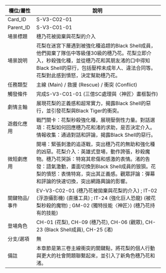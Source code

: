 | 欄位/屬性 | 說明 |
|---|---|
| Card_ID | S-V3-C02-01 |
| Parent_ID | S-V3-C01-01 |
| 場景標題 | 穗乃花被拋棄與花梨的介入 |
| 場景說明 | 花梨在迷宮下層遇到被強化種追趕的Black Shell成員，他們拋棄了隊伍中等級僅30級的穗乃花。花梨立即介入，秒殺強化種，並從穗乃花和其朋友渚的口中得知Black Shell的惡行，包括壓榨未成年人、違法合同等。花梨對此感到憤怒，決定幫助穗乃花。 |
| 任務類型 | 主線 (Main) / 救援 (Rescue) / 衝突 (Conflict) |
| 觸發條件 | 完成S-V3-C01-01 (三億SC處理與〈神匠〉畫框製作) |
| 劇情主軸 | 展現花梨的正義感和超常實力，揭露Black Shell的惡行，並引發花梨與Black Tiger的衝突。 |
| 遊戲化應用 | 戰鬥關卡：花梨秒殺強化種，展現壓倒性力量。對話選項：花梨如何回應穗乃花和渚的求助，是否決定介入。情報收集：通過對話和評論，揭露Black Shell的惡行。 |
| 微短劇應用 | 開場：緊張刺激的追逐戰，突出穗乃花的無助和強化種的凶惡。花梨介入：英雄式登場，動作誇張，秒殺魔物。穗乃花哭訴：特寫其悲傷和感激的表情。渚的告發：語氣激動，畫面切換到Black Shell成員的狼狽。花梨的憤怒：表情特寫，突出其正義感。觀眾評論：彈幕和評論的快速切換，突出網路輿論的影響。 |
| 關鍵物品/事件 | EV-V3-C02-01 (穗乃花被拋棄與花梨的介入) ; IT-02 (浮游攝影機) (直播工具) ; IT-24 (強化巨人恐龍) (被花梨秒殺的魔物) ; GM-02 (獨特技能〈神匠〉) (穗乃花持有的技能) |
| 登場角色 | CH-01 (花梨), CH-09 (穗乃花), CH-06 (觀眾), CH-23 (Black Shell成員), CH-25 (渚) |
| 分支/選項 | 無 |
| 備註 | 本章節是第三卷主線衝突的關鍵點，將花梨的個人行動與更大的社會問題聯繫起來，並引入了新角色穗乃花和渚。 |
